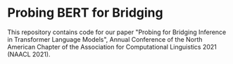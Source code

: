 # Probing BERT for Bridging
This repository contains code for our paper "Probing for Bridging Inference in Transformer Language Models", Annual Conference of the North American Chapter of the Association for Computational Linguistics 2021 (NAACL 2021).
